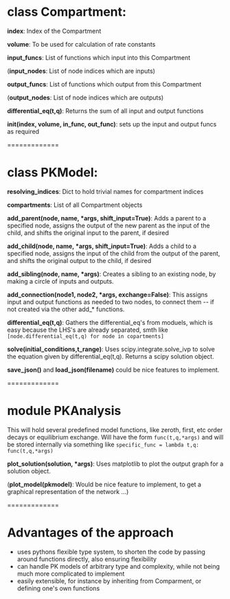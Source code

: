 # class Compartment:

**index**: Index of the Compartment

**volume**: To be used for calculation of rate constants

**input_funcs**: List of functions which input into this Compartment

(**input_nodes**: List of node indices which are inputs)

**output_funcs**: List of functions which output from this Compartment

(**output_nodes**: List of node indices which are outputs)

**differential_eq(t,q)**: Returns the sum of all input and output functions

**__init__(index, volume, in_func, out_func)**: sets up the input and output funcs as required

=============

# class PKModel:

**resolving_indices**: Dict to hold trivial names for compartment indices

**compartments**: List of all Compartment objects

**add_parent(node, name, *args, shift_input=True)**: Adds a parent to a specified node, assigns the output of the new parent as the input of the child, and shifts the original input to the parent, if desired

**add_child(node, name, *args, shift_input=True)**: Adds a child to a specified node, assigns the input of the child from the output of the parent, and shifts the original output to the child, if desired

**add_sibling(node, name, *args)**: Creates a sibling to an existing node, by making a circle of inputs and outputs.

**add_connection(node1, node2, *args, exchange=False)**: This assigns input and output functions as needed to two nodes, to connect them -- if not created via the other add_* functions.

**differential_eq(t,q)**: Gathers the differential_eq's from moduels, which is easy because the LHS's are already separated, smth like ```[node.differential_eq(t,q) for node in copartments]```

**solve(initial_conditions,t_range)**: Uses scipy.integrate.solve_ivp to solve the equation given by differential_eq(t,q). Returns a scipy solution object.

**save_json()** and **load_json(filename)** could be nice features to implement.

=============

# module PKAnalysis

This will hold several predefined model functions, like zeroth, first, etc order decays or equilibrium exchange. Will have the form ```func(t,q,*args)``` and will be stored internally via something like ```specific_func = lambda t,q: func(t,q,*args)```

**plot_solution(solution, *args)**: Uses matplotlib to plot the output graph for a solution object.

(**plot_model(pkmodel)**: Would be nice feature to implement, to get a graphical representation of the network ...)

=============

# Advantages of the approach

* uses pythons flexible type system, to shorten the code by passing around functions directly, also ensuring flexibility
* can handle PK models of arbitrary type and complexity, while not being much more complicated to implement
* easily extensible, for instance by inheriting from Comparment, or defining one's own functions
